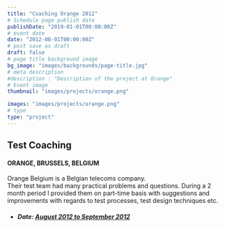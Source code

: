 ```yaml
---
title: "Coaching Orange 2012"
# Schedule page publish date
publishDate: "2019-01-01T00:00:00Z"
# event date
date: "2012-08-01T00:00:00Z"
# post save as draft
draft: false
# page title background image
bg_image: "images/backgrounds/page-title.jpg"
# meta description
#description : "Description of the project at Orange"
# Event image
thumbnail: "images/projects/orange.png"

images: "images/projects/orange.png"
# type
type: "project"
---
```





## Test Coaching

#### ORANGE, BRUSSELS, BELGIUM

Orange Belgium is a Belgian telecoms company.  
Their test team had many practical problems and questions. During a 2 month period I provided them on part-time basis with suggestions and improvements with regards to test processes, test design techniques etc. 


*   ##### Date: [August 2012 to September 2012](http://www.orange.be)
